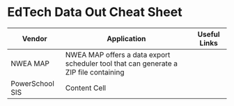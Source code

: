# EdTech Data Out Cheat Sheet 

| Vendor  | Application | Useful Links |
| ------------- | ------------- | ------------- |
| NWEA MAP  | NWEA MAP offers a data export scheduler tool that can generate a ZIP file containing| |
| PowerSchool SIS  | Content Cell  | |
